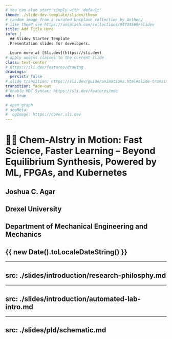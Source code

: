 ```yaml
---
# You can also start simply with 'default'
theme: ./slide-dev-template/slidev/theme
# random image from a curated Unsplash collection by Anthony
# like them? see https://unsplash.com/collections/94734566/slidev
title: Add Title Here
info: |
  ## Slidev Starter Template
  Presentation slides for developers.

  Learn more at [Sli.dev](https://sli.dev)
# apply unocss classes to the current slide
class: text-center
# https://sli.dev/features/drawing
drawings:
  persist: false
# slide transition: https://sli.dev/guide/animations.html#slide-transitions
transition: fade-out
# enable MDC Syntax: https://sli.dev/features/mdc
mdc: true

# open graph
# seoMeta:
#  ogImage: https://cover.sli.dev
---
```


# 🧠🔩 Chem-AIstry in Motion: Fast Science, Faster Learning – Beyond Equilibrium Synthesis, Powered by ML, FPGAs, and Kubernetes

## Joshua C. Agar

## Drexel University

## Department of Mechanical Engineering and Mechanics

## {{ new Date().toLocaleDateString() }}

<!-- <div @click="$slidev.nav.next" class="mt-12 py-1" hover:bg="white op-10">
  Press Space for next page <carbon:arrow-right />
</div> -->

<div class="abs-br m-6 text-xl">
  <a href="https://github.com/m3-learning" target="_blank" class="slidev-icon-btn">
    <carbon:logo-github />
  </a>
</div>

---
src: ./slides/introduction/research-philosphy.md
---

---
src: ./slides/introduction/automated-lab-intro.md
---

---
src: ./slides/pld/schematic.md
---


